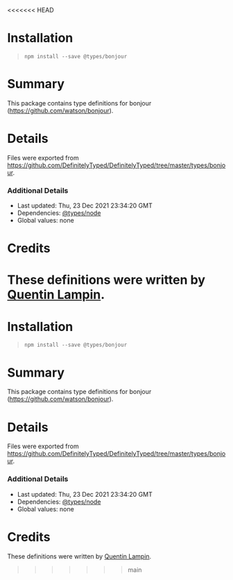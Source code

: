 <<<<<<< HEAD
# Installation
> `npm install --save @types/bonjour`

# Summary
This package contains type definitions for bonjour (https://github.com/watson/bonjour).

# Details
Files were exported from https://github.com/DefinitelyTyped/DefinitelyTyped/tree/master/types/bonjour.

### Additional Details
 * Last updated: Thu, 23 Dec 2021 23:34:20 GMT
 * Dependencies: [@types/node](https://npmjs.com/package/@types/node)
 * Global values: none

# Credits
These definitions were written by [Quentin Lampin](https://github.com/quentin-ol).
=======
# Installation
> `npm install --save @types/bonjour`

# Summary
This package contains type definitions for bonjour (https://github.com/watson/bonjour).

# Details
Files were exported from https://github.com/DefinitelyTyped/DefinitelyTyped/tree/master/types/bonjour.

### Additional Details
 * Last updated: Thu, 23 Dec 2021 23:34:20 GMT
 * Dependencies: [@types/node](https://npmjs.com/package/@types/node)
 * Global values: none

# Credits
These definitions were written by [Quentin Lampin](https://github.com/quentin-ol).
>>>>>>> main
